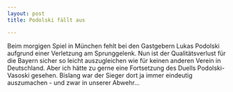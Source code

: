```yaml
---
layout: post
title: Podolski fällt aus

---
```


Beim morgigen Spiel in München fehlt bei den Gastgebern Lukas Podolski aufgrund einer Verletzung am Sprunggelenk. Nun ist der Qualitätsverlust für die Bayern sicher so leicht auszugleichen wie für keinen anderen Verein in Deutschland. Aber ich hätte zu gerne eine Fortsetzung des Duells Podolski-Vasoski gesehen. Bislang war der Sieger dort ja immer eindeutig auszumachen - und zwar in unserer Abwehr...


